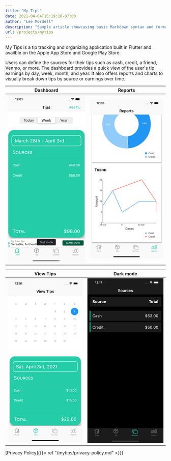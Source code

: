 ```yaml
---
title: "My Tips"
date: 2021-04-04T15:19:10-07:00
author: "Lee Mordell"
description: "Sample article showcasing basic Markdown syntax and formatting for HTML elements."
url: /projects/mytips
---
```


My Tips is a tip tracking and organizing application built in Flutter and availble on the Apple App Store and Google Play Store.

Users can define the sources for their tips such as cash, credit, a friend, Venmo, or more. The dashboard provides a quick view of the user's tip earnings by day, week, month, and year. It also offers reports and charts to visually break down tips by source or earnings over time.


| Dashboard           |  Reports |
:-------------------------:|:-------------------------:
![Dashboard](/images/dash.png)  | ![Reports](/images/reports.png)

| View Tips           |  Dark mode |
:-------------------------:|:-------------------------:
![Dashboard](/images/view_tips.png) | ![Dashboard](/images/dark_mode.png)

[Privacy Policy]({{< ref "/mytips/privacy-policy.md" >}})


